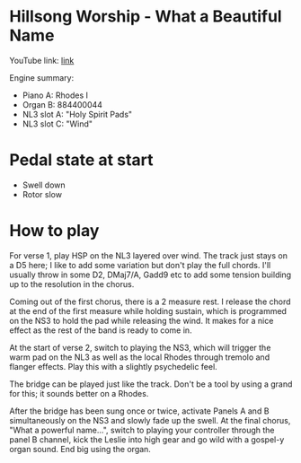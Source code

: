 # Hillsong Worship - What a Beautiful Name

YouTube link: [link](https://www.youtube.com/watch?v=nQWFzMvCfLE)

Engine summary:

* Piano A: Rhodes I
* Organ B: 884400044
* NL3 slot A: "Holy Spirit Pads"
* NL3 slot C: "Wind"

# Pedal state at start

* Swell down
* Rotor slow

# How to play

For verse 1, play HSP on the NL3 layered over wind. The track just stays on a D5 here; I like to add some variation but don't play the full chords. I'll usually throw in some D2, DMaj7/A, Gadd9 etc to add some tension building up to the resolution in the chorus.

Coming out of the first chorus, there is a 2 measure rest. I release the chord at the end of the first measure while holding sustain, which is programmed on the NS3 to hold the pad while releasing the wind. It makes for a nice effect as the rest of the band is ready to come in.

At the start of verse 2, switch to playing the NS3, which will trigger the warm pad on the NL3 as well as the local Rhodes through tremolo and flanger effects. Play this with a slightly psychedelic feel.

The bridge can be played just like the track. Don't be a tool by using a grand for this; it sounds better on a Rhodes.

After the bridge has been sung once or twice, activate Panels A and B simultaneously on the NS3 and slowly fade up the swell. At the final chorus, "What a powerful name...", switch to playing your controller through the panel B channel, kick the Leslie into high gear and go wild with a gospel-y organ sound. End big using the organ.
